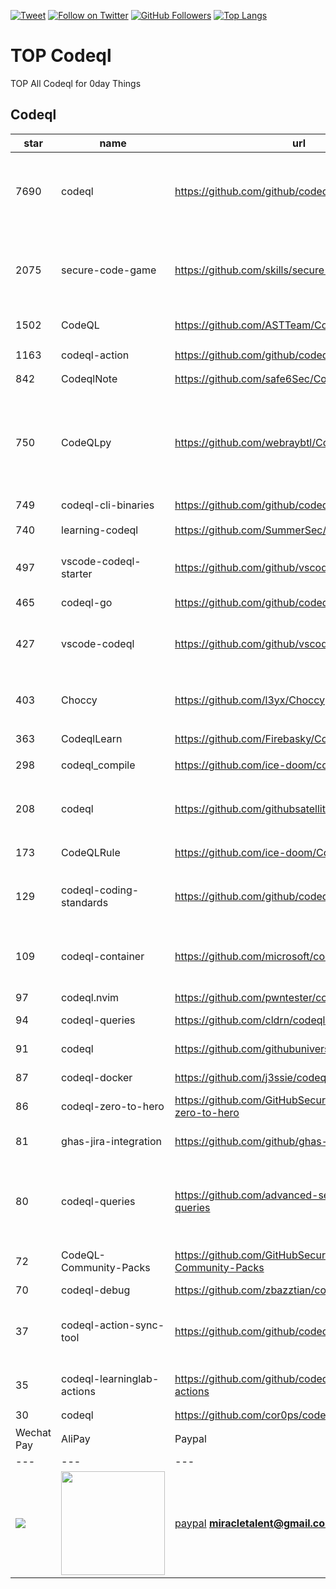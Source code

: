[![Tweet](https://img.shields.io/twitter/url/http/Hktalent3135773.svg?style=social)](https://twitter.com/intent/follow?screen_name=Hktalent3135773) [![Follow on Twitter](https://img.shields.io/twitter/follow/Hktalent3135773.svg?style=social&label=Follow)](https://twitter.com/intent/follow?screen_name=Hktalent3135773) [![GitHub Followers](https://img.shields.io/github/followers/hktalent.svg?style=social&label=Follow)](https://github.com/hktalent/)
[![Top Langs](https://profile-counter.glitch.me/hktalent/count.svg)](https://51pwn.com)
<!-- header -->
# TOP Codeql
TOP All Codeql for 0day  Things
## Codeql
|star|name|url|des|
|---|---|---|---|
|7690|codeql|https://github.com/github/codeql|CodeQL: the libraries and queries that power security researchers around the world, as well as code scanning in GitHub Advanced Security|
|2075|secure-code-game|https://github.com/skills/secure-code-game|A GitHub Security Lab initiative, providing an in-repo learning experience, where learners secure intentionally vulnerable code.|
|1502|CodeQL|https://github.com/ASTTeam/CodeQL|《深入理解CodeQL》Finding vulnerabilities with CodeQL.|
|1163|codeql-action|https://github.com/github/codeql-action|Actions for running CodeQL analysis|
|842|CodeqlNote|https://github.com/safe6Sec/CodeqlNote|Codeql学习笔记|
|750|CodeQLpy|https://github.com/webraybtl/CodeQLpy|CodeQLpy是一款基于CodeQL实现的半自动化代码审计工具，目前仅支持java语言。实现从源码反编译，数据库生成，脆弱性发现的全过程，可以辅助代码审计人员快速定位源码可能存在的漏洞。|
|749|codeql-cli-binaries|https://github.com/github/codeql-cli-binaries|Binaries for the CodeQL CLI|
|740|learning-codeql|https://github.com/SummerSec/learning-codeql|CodeQL Java 全网最全的中文学习资料|
|497|vscode-codeql-starter|https://github.com/github/vscode-codeql-starter|Starter workspace to use with the CodeQL extension for Visual Studio Code.|
|465|codeql-go|https://github.com/github/codeql-go|The CodeQL extractor and libraries for Go.|
|427|vscode-codeql|https://github.com/github/vscode-codeql|An extension for Visual Studio Code that adds rich language support for CodeQL|
|403|Choccy|https://github.com/l3yx/Choccy|GitHub项目监控 && CodeQL自动扫描   (GitHub project monitoring && CodeQL automatic analysis)|
|363|CodeqlLearn|https://github.com/Firebasky/CodeqlLearn|记录学习codeql的过程|
|298|codeql_compile|https://github.com/ice-doom/codeql_compile|自动反编译闭源应用，创建codeql数据库|
|208|codeql|https://github.com/githubsatelliteworkshops/codeql|GitHub Satellite 2020 workshops on finding security vulnerabilities with CodeQL for Java/JavaScript.|
|173|CodeQLRule|https://github.com/ice-doom/CodeQLRule|个人使用CodeQL编写的一些规则|
|129|codeql-coding-standards|https://github.com/github/codeql-coding-standards|This repository contains CodeQL queries and libraries which support various Coding Standards.|
|109|codeql-container|https://github.com/microsoft/codeql-container|Prepackaged and precompiled github codeql container for rapid analysis, deployment and development.|
|97|codeql.nvim|https://github.com/pwntester/codeql.nvim|CodeQL plugin for Neovim|
|94|codeql-queries|https://github.com/cldrn/codeql-queries|My CodeQL queries collection|
|91|codeql|https://github.com/githubuniverseworkshops/codeql|CodeQL workshops for GitHub Universe|
|87|codeql-docker|https://github.com/j3ssie/codeql-docker|Ready to use docker image for CodeQL|
|86|codeql-zero-to-hero|https://github.com/GitHubSecurityLab/codeql-zero-to-hero|CodeQL zero to hero blog post series challenges|
|81|ghas-jira-integration|https://github.com/github/ghas-jira-integration|Synchronize GitHub Code Scanning alerts to Jira issues|
|80|codeql-queries|https://github.com/advanced-security/codeql-queries|[Deprecated] GitHub's Field Team's CodeQL Custom Queries, Suites, and Configurations. See GitHubSecurityLab/CodeQL-Community-Packs instead|
|72|CodeQL-Community-Packs|https://github.com/GitHubSecurityLab/CodeQL-Community-Packs|Collection of community-driven CodeQL query, library and extension packs|
|70|codeql-debug|https://github.com/zbazztian/codeql-debug||
|37|codeql-action-sync-tool|https://github.com/github/codeql-action-sync-tool|A tool for syncing the CodeQL Action from GitHub.com to GitHub Enterprise Server, including copying the CodeQL bundle.|
|35|codeql-learninglab-actions|https://github.com/github/codeql-learninglab-actions|Actions and Images for use in Learning Lab courses for CodeQL|
|30|codeql|https://github.com/cor0ps/codeql|收集规则|# Donation
| Wechat Pay | AliPay | Paypal | BTC Pay |BCH Pay |
| --- | --- | --- | --- | --- |
|<img src=https://raw.githubusercontent.com/hktalent/myhktools/main/md/wc.png>|<img width=166 src=https://raw.githubusercontent.com/hktalent/myhktools/main/md/zfb.png>|[paypal](https://www.paypal.me/pwned2019) **miracletalent@gmail.com**|<img width=166 src=https://raw.githubusercontent.com/hktalent/myhktools/main/md/BTC.png>|<img width=166 src=https://raw.githubusercontent.com/hktalent/myhktools/main/md/BCH.jpg>|


